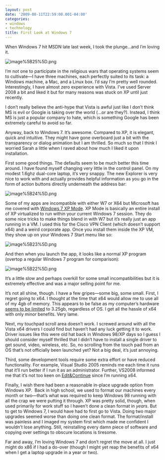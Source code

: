 ```yaml
---
layout: post
date: '2009-08-11T22:59:00.001-04:00'
categories:
- windows
- technology
title: First Look at Windows 7
---
```



When Windows 7 hit MSDN late last week, I took the plunge…and I’m loving it.

![image%5B25%5D.png](/assets/2009/image%5B25%5D.png) 

I’m not one to participate in the religious wars that operating systems seem to cultivate—I have three machines, each perfectly suited to its task: a Windows machine, a Mac, and a Linux box. I’d say I’m pretty well rounded. Interestingly, I have almost zero experience with Vista. I’ve used Server 2008 a bit and liked it but for many reasons was stuck on XP until just recently.

I don’t really believe the anti-hype that Vista is awful just like I don’t think MS is evil or Google is taking over the world (…or are they?). Instead, I think MS is just a popular company to hate, which is something Google has been extremely careful to avoid so far.

Anyway, back to Windows 7. It’s awesome. Compared to XP, it is elegant, quick and intuitive. They might have gone overboard just a bit with the transparency or dialog animation but I am thrilled. So much so that I think I worried Sarah a little when I raved about how much I liked it upon installation.

First some good things. The defaults seem to be much better this time around. I have found myself changing very little in the control panel. On my modest 1.6ghz dual-core laptop, it’s very snappy. The new Explorer is very nice to work with and actually provides helpful information as you go in the form of action buttons directly underneath the address bar:

![image%5B24%5D.png](/assets/2009/image%5B24%5D.png) 

Some of my apps are incompatible with either W7 or X64 but Microsoft has me covered with [Windows 7 XP Mode](http://www.microsoft.com/windows/virtual-pc/get-started.aspx). XP Mode is basically an entire install of XP virtualized to run within your current Windows 7 session. They do some nice tricks to make things blend in with W7 but it’s really just an app running in a VM. I used this for the Cisco VPN Client (which doesn’t support x64) and a weird corporate app. Once you install them inside the XP VM, they show up on your Windows 7 Start menu like so:

![image%5B23%5D.png](/assets/2009/image%5B23%5D.png) 

And then when you launch the app, it looks like a normal XP program (overtop a regular Windows 7 program for comparison):

![image%5B22%5D.png](/assets/2009/image%5B22%5D.png)&#160;

It’s a little slow and perhaps overkill for some small incompatibilities but it is extremely effective and was a major selling point for me.

It’s not all shine, though. I have a few gripes—some big, some small. First, I regret going to x64. I thought at the time that x64 would allow me to use all of my 4gb of memory. This appears to be false as my computer’s hardware [seems to be limited](http://superuser.com/questions/20299/why-cant-windows-7-x64-use-all-installed-memory) to 3.25gb, regardless of OS. I get all the hassle of x64 with only minor benefits. Very lame. 

Next, my touchpad scroll area doesn’t work. I screwed around with all the Vista x64 drivers I could find but haven’t had any luck getting it to work. Driver issues like this were old hat back in Windows 98/XP days so I guess I should consider myself thrilled that I didn’t have to install a single driver to get sound, video, wireless, etc. So, no scrolling from the touch pad from an OS that’s not officially been launched yet? Not a big deal, it’s just annoying. 

Third, some development tools require some extra effort or have reduced functionality. For example, Visual Studio 2005 reminds me each time it runs that it’ll run better if I run it as an administrator. Further, VS2008 informed me that it’s not too keen on [Edit&Continue](http://social.msdn.microsoft.com/Forums/en-US/vside2008/thread/fa7b70cc-af72-4449-b44c-5ae1eb0a64bd) since I’m running x64. 

Finally, I wish there had been a reasonable in-place upgrade option from Windows XP.&#160; Back in high school, we used to format our machines every month or two—that’s what was required to keep Windows 98 running with all the crap we were putting it through. XP was pretty solid, though, when used primarily for work stuff so I haven’t done a clean format in *years*. But to get to Windows 7, I would have had to first go to Vista. Doing two major upgrades seemed worse than doing one clean format. The format/install was painless and I imaged my system first which made me confident I wouldn’t lose anything. Still, reinstalling every damn piece of software and copying over settings to obscure locations is tiresome.

Far and away, I’m loving Windows 7 and don’t regret the move at all. I just might do x86 if I had a do-over (though I might yet reap the benefits of x64 when I get a laptop upgrade in a year or two).